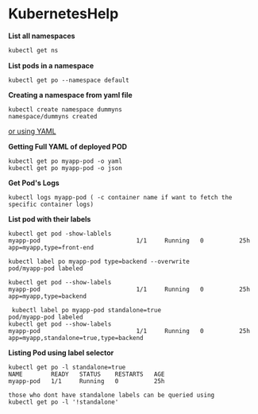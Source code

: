 # KubernetesHelp

**List all namespaces**
```bash
kubectl get ns
```
**List pods in a namespace**
```kubernetes helm
kubectl get po --namespace default
```

**Creating a namespace from yaml file**
```kubernetes helm
kubectl create namespace dummyns
namespace/dummyns created

```
 [or using YAML]( src/resources/mynamespace-def.yml )
 
**Getting Full YAML of deployed POD**
```aidl
kubectl get po myapp-pod -o yaml
kubectl get po myapp-pod -o json
```

**Get Pod's Logs**

`
kubectl logs myapp-pod ( -c container name if want to fetch the specific container logs)
`

**List pod with their labels**

```
kubectl get pod -show-lablels
myapp-pod                           1/1     Running   0          25h     app=myapp,type=front-end

kubectl label po myapp-pod type=backend --overwrite
pod/myapp-pod labeled

kubectl get pod --show-labels
myapp-pod                           1/1     Running   0          25h     app=myapp,type=backend

 kubectl label po myapp-pod standalone=true
pod/myapp-pod labeled
kubectl get pod --show-labels
myapp-pod                           1/1     Running   0          25h     app=myapp,standalone=true,type=backend

```

**Listing Pod using label selector**
```kubernetes helm
kubectl get po -l standalone=true 
NAME        READY   STATUS    RESTARTS   AGE
myapp-pod   1/1     Running   0          25h

those who dont have standalone labels can be queried using
kubectl get po -l '!standalone' 

```

